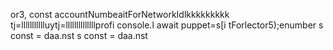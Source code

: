 or3, 
        const accountNumbeaitForNetworkIdlkkkkkkkkk
tj=llllllllllluytj=llllllllllllllprofi
console.l await puppet=s[i tForlector5);enumber
s const 
= daa.nst 
s const 
= daa.nst 
